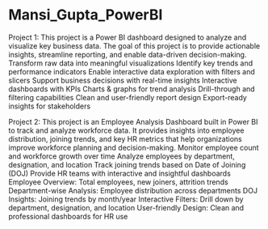# Mansi_Gupta_PowerBI
Project 1:
This project is a Power BI dashboard designed to analyze and visualize key business data. The goal of this project is to provide actionable insights, streamline reporting, and enable data-driven decision-making.
Transform raw data into meaningful visualizations
Identify key trends and performance indicators
Enable interactive data exploration with filters and slicers
Support business decisions with real-time insights
Interactive dashboards with KPIs
Charts & graphs for trend analysis
Drill-through and filtering capabilities
Clean and user-friendly report design
Export-ready insights for stakeholders

Project 2:
This project is an Employee Analysis Dashboard built in Power BI to track and analyze workforce data. It provides insights into employee distribution, joining trends, and key HR metrics that help organizations improve workforce planning and decision-making.
Monitor employee count and workforce growth over time
Analyze employees by department, designation, and location
Track joining trends based on Date of Joining (DOJ)
Provide HR teams with interactive and insightful dashboards
Employee Overview: Total employees, new joiners, attrition trends
Department-wise Analysis: Employee distribution across departments
DOJ Insights: Joining trends by month/year
Interactive Filters: Drill down by department, designation, and location
User-friendly Design: Clean and professional dashboards for HR use
